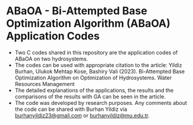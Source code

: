 # ABaOA - Bi-Attempted Base Optimization Algorithm (ABaOA) Application Codes
 - Two C codes shared in this repository are the application codes of ABaOA on two hydrosystems.
 - The codes can be used with appropriate citation to the article: Yildiz Burhan, Ulukok Mehtap Kose, Bashiry Vali (2023). Bi-Attempted Base Optimization Algorithm on Optimization of Hydrosystems. Water Resources Management
 - The detailed explanations of the applications, the results and the comparisons of the results with GA can be seen in the article.
 - The code was developed by research purposes. Any comments about the code can be shared with Burhan Yildiz via burhanyildiz23@gmail.com or burhanyildiz@mu.edu.tr.
